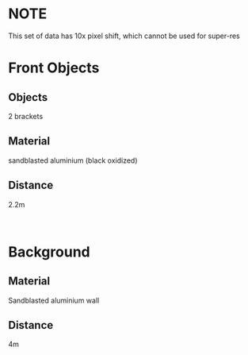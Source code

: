 # NOTE

This set of data has 10x pixel shift, which cannot be used for super-res

# Front Objects

## Objects

2 brackets

## Material

sandblasted aluminium (black oxidized)

## Distance

2.2m

<br>

# Background

## Material

Sandblasted aluminium wall

## Distance

4m